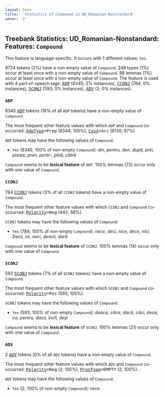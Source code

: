 ```yaml
---
layout: base
title:  'Statistics of Compound in UD_Romanian-Nonstandard'
udver: '2'
---
```


## Treebank Statistics: UD_Romanian-Nonstandard: Features: `Compound`

This feature is language-specific.
It occurs with 1 different values: `Yes`.

9724 tokens (2%) have a non-empty value of `Compound`.
248 types (1%) occur at least once with a non-empty value of `Compound`.
98 lemmas (1%) occur at least once with a non-empty value of `Compound`.
The feature is used with 4 part-of-speech tags: <tt><a href="ro_nonstandard-pos-ADP.html">ADP</a></tt> (8345; 2% instances), <tt><a href="ro_nonstandard-pos-CCONJ.html">CCONJ</a></tt> (784; 0% instances), <tt><a href="ro_nonstandard-pos-SCONJ.html">SCONJ</a></tt> (593; 0% instances), <tt><a href="ro_nonstandard-pos-ADV.html">ADV</a></tt> (2; 0% instances).

### `ADP`

8345 <tt><a href="ro_nonstandard-pos-ADP.html">ADP</a></tt> tokens (16% of all `ADP` tokens) have a non-empty value of `Compound`.

The most frequent other feature values with which `ADP` and `Compound` co-occurred: <tt><a href="ro_nonstandard-feat-AdpType.html">AdpType</a></tt><tt>=Prep</tt> (8344; 100%), <tt><a href="ro_nonstandard-feat-Case.html">Case</a></tt><tt>=Acc</tt> (8130; 97%).

`ADP` tokens may have the following values of `Compound`:

* `Yes` (8345; 100% of non-empty `Compound`): <em>din, pentru, den, după, prin, preste, pren, pentr-, pînă, cătră</em>

`Compound` seems to be **lexical feature** of `ADP`. 100% lemmas (73) occur only with one value of `Compound`.

### `CCONJ`

784 <tt><a href="ro_nonstandard-pos-CCONJ.html">CCONJ</a></tt> tokens (3% of all `CCONJ` tokens) have a non-empty value of `Compound`.

The most frequent other feature values with which `CCONJ` and `Compound` co-occurred: <tt><a href="ro_nonstandard-feat-Polarity.html">Polarity</a></tt><tt>=Neg</tt> (442; 56%).

`CCONJ` tokens may have the following values of `Compound`:

* `Yes` (784; 100% of non-empty `Compound`): <em>nece, deci, nice, dece, nici, Decii, ce, neci, deacii, dară</em>

`Compound` seems to be **lexical feature** of `CCONJ`. 100% lemmas (14) occur only with one value of `Compound`.

### `SCONJ`

593 <tt><a href="ro_nonstandard-pos-SCONJ.html">SCONJ</a></tt> tokens (7% of all `SCONJ` tokens) have a non-empty value of `Compound`.

The most frequent other feature values with which `SCONJ` and `Compound` co-occurred: <tt><a href="ro_nonstandard-feat-Polarity.html">Polarity</a></tt><tt>=Pos</tt> (593; 100%).

`SCONJ` tokens may have the following values of `Compound`:

* `Yes` (593; 100% of non-empty `Compound`): <em>deaca, căce, dacă, căci, deca, ca, pentru, daca, încît, deși</em>

`Compound` seems to be **lexical feature** of `SCONJ`. 100% lemmas (21) occur only with one value of `Compound`.

### `ADV`

2 <tt><a href="ro_nonstandard-pos-ADV.html">ADV</a></tt> tokens (0% of all `ADV` tokens) have a non-empty value of `Compound`.

The most frequent other feature values with which `ADV` and `Compound` co-occurred: <tt><a href="ro_nonstandard-feat-Polarity.html">Polarity</a></tt><tt>=Neg</tt> (2; 100%), <tt><a href="ro_nonstandard-feat-PronType.html">PronType</a></tt><tt>=EMPTY</tt> (2; 100%).

`ADV` tokens may have the following values of `Compound`:

* `Yes` (2; 100% of non-empty `Compound`): <em>nece</em>

